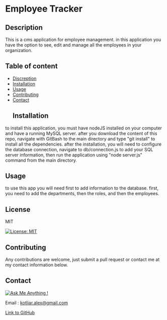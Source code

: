 
  # Employee Tracker
  ## Description
  This is a cms application for employee management. in this application you have the option to see, edit and manage all the employees in your organization.
  ## Table of content
  * [Discreption](#Description)
* [Installation](#Installation)
* [Usage](#Usage)
* [Contributing](#Contributing)
* [Contact](#Contact)
  ## Installation
to install this application, you must have nodeJS installed on your computer and have a running MySQL server. after you download the content of this repo, navigate with GitBash to the main directory and type "git install" to install all the dependencies. after the installation, you will need to configure the database connection, navigate to db/connection.js to add your SQL server information, then run the application using "node server.js" command from the main directory.
  ## Usage
to use this app you will need first to add information to the database. first, you need to add the departments, then the roles, and then the employees.
  ## License
MIT

  [![License: MIT](https://img.shields.io/badge/License-MIT-yellow.svg)](https://opensource.org/licenses/MIT)

  ## Contributing
Any contributions are welcome, just submit a pull request or contact me at my contact information below.
  
  ## Contact 
[![Ask Me Anything !](https://img.shields.io/badge/Ask%20me-anything-1abc9c.svg)](https://GitHub.com/phonix375)

  
 Email : kotliar.alex@gmail.com

  
[Link to GitHub](https://github.com/phonix375)
  

